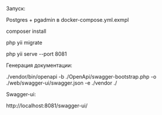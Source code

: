 Запуск:

Postgres + pgadmin в docker-compose.yml.exmpl

composer install

php yii migrate

php yii serve --port 8081 

Генерация документации:

./vendor/bin/openapi -b ./OpenApi/swagger-bootstrap.php -o ./web/swagger-ui/swagger.json -e ./vendor ./

Swagger-ui:

http://localhost:8081/swagger-ui/
